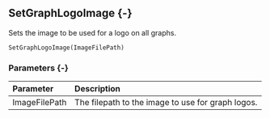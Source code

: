 ## SetGraphLogoImage {-}

Sets the image to be used for a logo on all graphs.

```{sql}
SetGraphLogoImage(ImageFilePath)
```

### Parameters {-}

Parameter | Description
| :-- | :-- |
ImageFilePath | The filepath to the image to use for graph logos.